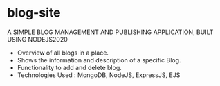 # blog-site
A SIMPLE BLOG MANAGEMENT AND PUBLISHING APPLICATION, BUILT USING NODEJS2020
* Overview of all blogs in a place.
* Shows the information and description of a specific Blog.
* Functionality to add and delete blog.
* Technologies Used : MongoDB, NodeJS, ExpressJS, EJS
